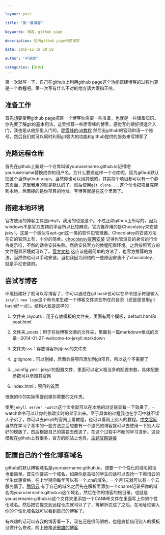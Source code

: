 ```yaml
---

layout: post

title: "第一篇博客"

keywords: 博客，github page

description: 使用github page搭建博客

date: 2016-12-18 20:58

author: "尹傲雄"

categories: [杂类]
---
```


第一次就写一下，自己在github上利用github page这个功能搭建博客的过程也算是一个教程吧。第一次写有什么不对的地方请大家指正啦。

<h2>准备工作</h2>

首先想要使用github page搭建一个博客你需要一些准备，也就是一些储备知识。你先要了解git的基本用法，这里推荐一些廖雪峰的博客，感觉写的很好很适合入门，我也是从他那里入门的。<a href="http://www.liaoxuefeng.com/wiki/0013739516305929606dd18361248578c67b8067c8c017b000">廖雪峰的git教程</a> 然后去github的官网申请一个账号，然后我们就可以同时利用git强大的功能和github提供的服务来写博客了



<h2>克隆远程仓库</h2>

首先在github上新建一个仓库叫做yourusername.github.io记得吧yourusername替换成你的用户名。为什么要建这样一个仓库呢，因为github默认把这个当作github page。当然你也可以用其他的，其实每个项目都可以有一个静态页面，这里我用的就是默认的了。然后使用`git clone....`这个命令把项目克隆到本地，后面接的是你项目的地址。写博客就是在这个里面了。



<h2>搭建本地环境</h2>

官方使用的博客工具是jekyll，我用的也是这个。不过正如github上所写的，因为windows不是官方支持的平台所以比较麻烦。官方推荐用的是Chocolatey来安装jekyll，这是一个类似与apt-get这一类的软件包管理器。Chocolatey的安装方法在它的官网上有，十分的简单。<a href="https://chocolatey.org/install">chocolatey官网安装</a> 记得也管理员的身份运行命令提示符，不然的话会安装失败。然后安装官方的教程配置环境。之后按照官方的文件配置环境就可以了。<a href="https://jekyllrb.com/docs/windows/#installation">官方文档</a> 这应该是最简单的方法了，也官方推荐的方法，当然你也可以手动安装。当初我因为网络的一些原因安装不了chocolatey，就是手动安装的。



<h2>尝试写博客</h2>

环境搭建好了就可以写博客了，你可以通过在git bash也可以在命令提示符里输入`jekyll new loge`这个命令来生成一个博客文件夹在所在的目录（还是感觉用git bash好一点）。结构大致是这样的：

1. 文件夹_layouts：用于存放模板的文件夹，里面有两个模板，default.html和post.html

2. 文件夹_posts：用于存放博客文章的文件夹，里面有一篇markdown格式的文章--2014-01-27-welcome-to-jekyll.markdown

3. 文件夹css：存放博客所用css的文件夹

4. .gitignore：可以删掉，后面会将项目添加到git项目，所以这个不需要了

5. _coinfig.yml：jekyll的配置文件，里面可以定义相当多的配置参数，具体配置参数可以参照其官网

6. index.html：项目的首页

根据的你的实际需要创建你需要的文件夹。



使用`jekyll server -watch`这个命令就可以在本地的浏览器查看一下效果了，-watch命令可以让你的修改实时的显示出来。至于具体的过程我也在学习中就不误人子弟了，你可以去jekyll的官网上看教程，也可以看网上别人的教程。<a href="http://jekyll.com.cn/">中文官网</a>当然在学习了基本的一些方法之后想要有一个漂亮的博客就可以去使用一下别人写好的模版了。然后根据自己的需要去改造了，在这个过程中不断的学习进步。这些模板在github上有很多，官方的网站上也有。<a href="http://jekyllthemes.org/">主题官网链接</a>



<h2>配置自己的个性化博客域名</h2>

github的默认博客域名是yourusername.github.io。想要一个个性化的域名的话也很简单。首先你要买一个域名，如果你是高校的学生的话可以去抢一下腾讯云的学生优惠资格，在上学期间每年可以有一个.cn的域名，一个月1元就可以有一个云服务器了。<a href="https://www.qcloud.com/">腾讯云</a> 有了自己的域名之后先在解析里添加一个cname记录把你的域名向yourusername.github.io这个域名，然后在你的博客的根目录，也就是youusername.github.io这个文件夹里添加一个CANME文件在里面写上你的个性化域名。然后把它提交到远程仓库就可以了了，等解析完成了之后。在地址栏输入你的个性化域名就可以看到自己的博客了。



有兴趣的话可以去我的博客看一下，现在还是很简陋啦，也是直接借用别人的模板没做什么修改，附上链接<a href="http://blog.yinaoxiong.cn">尹傲雄的博客</a>
